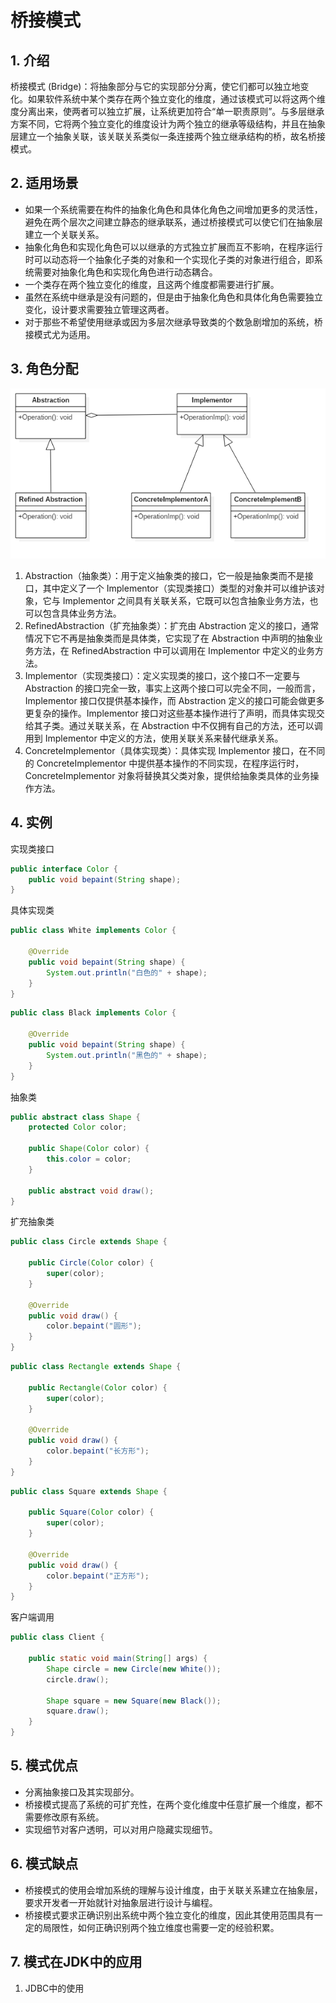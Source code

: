 # 桥接模式
## 1. 介绍
桥接模式 (Bridge)：将抽象部分与它的实现部分分离，使它们都可以独立地变化。如果软件系统中某个类存在两个独立变化的维度，通过该模式可以将这两个维度分离出来，使两者可以独立扩展，让系统更加符合“单一职责原则”。与多层继承方案不同，它将两个独立变化的维度设计为两个独立的继承等级结构，并且在抽象层建立一个抽象关联，该关联关系类似一条连接两个独立继承结构的桥，故名桥接模式。  

## 2. 适用场景
* 如果一个系统需要在构件的抽象化角色和具体化角色之间增加更多的灵活性，避免在两个层次之间建立静态的继承联系，通过桥接模式可以使它们在抽象层建立一个关联关系。  
* 抽象化角色和实现化角色可以以继承的方式独立扩展而互不影响，在程序运行时可以动态将一个抽象化子类的对象和一个实现化子类的对象进行组合，即系统需要对抽象化角色和实现化角色进行动态耦合。  
* 一个类存在两个独立变化的维度，且这两个维度都需要进行扩展。  
* 虽然在系统中继承是没有问题的，但是由于抽象化角色和具体化角色需要独立变化，设计要求需要独立管理这两者。  
* 对于那些不希望使用继承或因为多层次继承导致类的个数急剧增加的系统，桥接模式尤为适用。  

## 3. 角色分配
![](https://github.com/guicaivip/java-GOF/blob/master/%E7%BB%93%E6%9E%84%E5%9E%8B%E6%A8%A1%E5%BC%8F/%E6%A1%A5%E6%8E%A5%E6%A8%A1%E5%BC%8F/%E6%A1%A5%E6%8E%A5%E6%A8%A1%E5%BC%8F.jpg)
1. Abstraction（抽象类）：用于定义抽象类的接口，它一般是抽象类而不是接口，其中定义了一个 Implementor（实现类接口）类型的对象并可以维护该对象，它与 Implementor 之间具有关联关系，它既可以包含抽象业务方法，也可以包含具体业务方法。  
2. RefinedAbstraction（扩充抽象类）：扩充由 Abstraction 定义的接口，通常情况下它不再是抽象类而是具体类，它实现了在 Abstraction 中声明的抽象业务方法，在 RefinedAbstraction 中可以调用在 Implementor 中定义的业务方法。  
3. Implementor（实现类接口）：定义实现类的接口，这个接口不一定要与 Abstraction 的接口完全一致，事实上这两个接口可以完全不同，一般而言，Implementor 接口仅提供基本操作，而 Abstraction 定义的接口可能会做更多更复杂的操作。Implementor 接口对这些基本操作进行了声明，而具体实现交给其子类。通过关联关系，在 Abstraction 中不仅拥有自己的方法，还可以调用到 Implementor 中定义的方法，使用关联关系来替代继承关系。  
4. ConcreteImplementor（具体实现类）：具体实现 Implementor 接口，在不同的 ConcreteImplementor 中提供基本操作的不同实现，在程序运行时，ConcreteImplementor 对象将替换其父类对象，提供给抽象类具体的业务操作方法。  

## 4. 实例
实现类接口
```java
public interface Color {
    public void bepaint(String shape);
}
```

具体实现类
```java
public class White implements Color {
    
    @Override
    public void bepaint(String shape) {
        System.out.println("白色的" + shape);
    }
}
```

```java
public class Black implements Color {
    
    @Override
    public void bepaint(String shape) {
        System.out.println("黑色的" + shape);
    }
}
```

抽象类
```java
public abstract class Shape {
    protected Color color;
    
    public Shape(Color color) {
        this.color = color;
    }
    
    public abstract void draw();
}
```

扩充抽象类
```java
public class Circle extends Shape {
    
    public Circle(Color color) {
        super(color);
    }
    
    @Override
    public void draw() {
        color.bepaint("圆形");
    }
}
```

```java
public class Rectangle extends Shape {

    public Rectangle(Color color) {
        super(color);
    }
    
    @Override
    public void draw() {
        color.bepaint("长方形");
    }
}
```

```java
public class Square extends Shape {

    public Square(Color color) {
        super(color);
    }
    
    @Override
    public void draw() {
        color.bepaint("正方形");
    }
}
```

客户端调用
```java
public class Client {
    
    public static void main(String[] args) {
        Shape circle = new Circle(new White());
        circle.draw();
        
        Shape square = new Square(new Black());
        square.draw();
    }
}
```

## 5. 模式优点
* 分离抽象接口及其实现部分。  
* 桥接模式提高了系统的可扩充性，在两个变化维度中任意扩展一个维度，都不需要修改原有系统。  
* 实现细节对客户透明，可以对用户隐藏实现细节。  

## 6. 模式缺点
* 桥接模式的使用会增加系统的理解与设计维度，由于关联关系建立在抽象层，要求开发者一开始就针对抽象层进行设计与编程。  
* 桥接模式要求正确识别出系统中两个独立变化的维度，因此其使用范围具有一定的局限性，如何正确识别两个独立维度也需要一定的经验积累。  

## 7. 模式在JDK中的应用
1. JDBC中的使用